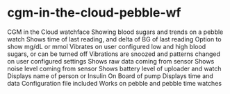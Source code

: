# cgm-in-the-cloud-pebble-wf
CGM in the Cloud watchface
Showing blood sugars and trends on a pebble watch
Shows time of last reading, and delta of BG of last reading
Option to show mg/dL or mmol
Vibrates on user configured low and high blood sugars, or can be turned off
Vibrations are snoozed and patterns changed on user configured settings
Shows raw data coming from sensor
Shows noise level coming from sensor
Shows battery level of uploader and watch
Displays name of person or Insulin On Board of pump
Displays time and data
Configuration file included
Works on pebble and pebble time watches
